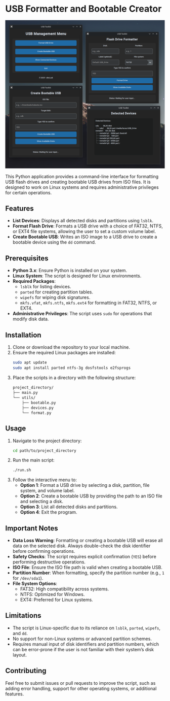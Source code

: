 # USB Formatter and Bootable Creator

![USB Formatter](images/image.png)

This Python application provides a command-line interface for formatting USB flash drives and creating bootable USB drives from ISO files. It is designed to work on Linux systems and requires administrative privileges for certain operations.

## Features
- **List Devices**: Displays all detected disks and partitions using `lsblk`.
- **Format Flash Drive**: Formats a USB drive with a choice of FAT32, NTFS, or EXT4 file systems, allowing the user to set a custom volume label.
- **Create Bootable USB**: Writes an ISO image to a USB drive to create a bootable device using the `dd` command.

## Prerequisites
- **Python 3.x**: Ensure Python is installed on your system.
- **Linux System**: The script is designed for Linux environments.
- **Required Packages**:
  - `lsblk` for listing devices.
  - `parted` for creating partition tables.
  - `wipefs` for wiping disk signatures.
  - `mkfs.vfat`, `mkfs.ntfs`, `mkfs.ext4` for formatting in FAT32, NTFS, or EXT4.
- **Administrative Privileges**: The script uses `sudo` for operations that modify disk data.

## Installation
1. Clone or download the repository to your local machine.
2. Ensure the required Linux packages are installed:
   ```bash
   sudo apt update
   sudo apt install parted ntfs-3g dosfstools e2fsprogs
   ```
3. Place the scripts in a directory with the following structure:
   ```
   project_directory/
   ├── main.py
   └── utils/
       ├── bootable.py
       ├── devices.py
       └── format.py
   ```

## Usage
1. Navigate to the project directory:
   ```bash
   cd path/to/project_directory
   ```
2. Run the main script:
   ```bash
   ./run.sh
   ```
3. Follow the interactive menu to:
   - **Option 1**: Format a USB drive by selecting a disk, partition, file system, and volume label.
   - **Option 2**: Create a bootable USB by providing the path to an ISO file and selecting a disk.
   - **Option 3**: List all detected disks and partitions.
   - **Option 4**: Exit the program.

## Important Notes
- **Data Loss Warning**: Formatting or creating a bootable USB will erase all data on the selected disk. Always double-check the disk identifier before confirming operations.
- **Safety Checks**: The script requires explicit confirmation (`YES`) before performing destructive operations.
- **ISO File**: Ensure the ISO file path is valid when creating a bootable USB.
- **Partition Number**: When formatting, specify the partition number (e.g., `1` for `/dev/sda1`).
- **File System Options**:
  - FAT32: High compatibility across systems.
  - NTFS: Optimized for Windows.
  - EXT4: Preferred for Linux systems.

## Limitations
- The script is Linux-specific due to its reliance on `lsblk`, `parted`, `wipefs`, and `dd`.
- No support for non-Linux systems or advanced partition schemes.
- Requires manual input of disk identifiers and partition numbers, which can be error-prone if the user is not familiar with their system’s disk layout.

## Contributing
Feel free to submit issues or pull requests to improve the script, such as adding error handling, support for other operating systems, or additional features.
